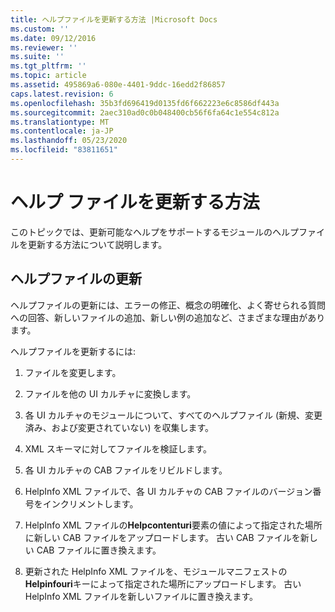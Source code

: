 ```yaml
---
title: ヘルプファイルを更新する方法 |Microsoft Docs
ms.custom: ''
ms.date: 09/12/2016
ms.reviewer: ''
ms.suite: ''
ms.tgt_pltfrm: ''
ms.topic: article
ms.assetid: 495869a6-080e-4401-9ddc-16edd2f86857
caps.latest.revision: 6
ms.openlocfilehash: 35b3fd696419d0135fd6f662223e6c8586df443a
ms.sourcegitcommit: 2aec310ad0c0b048400cb56f6fa64c1e554c812a
ms.translationtype: MT
ms.contentlocale: ja-JP
ms.lasthandoff: 05/23/2020
ms.locfileid: "83811651"
---
```

# <a name="how-to-update-help-files"></a>ヘルプ ファイルを更新する方法

このトピックでは、更新可能なヘルプをサポートするモジュールのヘルプファイルを更新する方法について説明します。

## <a name="updating-help-files"></a>ヘルプファイルの更新

ヘルプファイルの更新には、エラーの修正、概念の明確化、よく寄せられる質問への回答、新しいファイルの追加、新しい例の追加など、さまざまな理由があります。

ヘルプファイルを更新するには:

1. ファイルを変更します。

2. ファイルを他の UI カルチャに変換します。

3. 各 UI カルチャのモジュールについて、すべてのヘルプファイル (新規、変更済み、および変更されていない) を収集します。

4. XML スキーマに対してファイルを検証します。

5. 各 UI カルチャの CAB ファイルをリビルドします。

6. HelpInfo XML ファイルで、各 UI カルチャの CAB ファイルのバージョン番号をインクリメントします。

7. HelpInfo XML ファイルの**Helpcontenturi**要素の値によって指定された場所に新しい CAB ファイルをアップロードします。 古い CAB ファイルを新しい CAB ファイルに置き換えます。

8. 更新された HelpInfo XML ファイルを、モジュールマニフェストの**Helpinfouri**キーによって指定された場所にアップロードします。 古い HelpInfo XML ファイルを新しいファイルに置き換えます。
